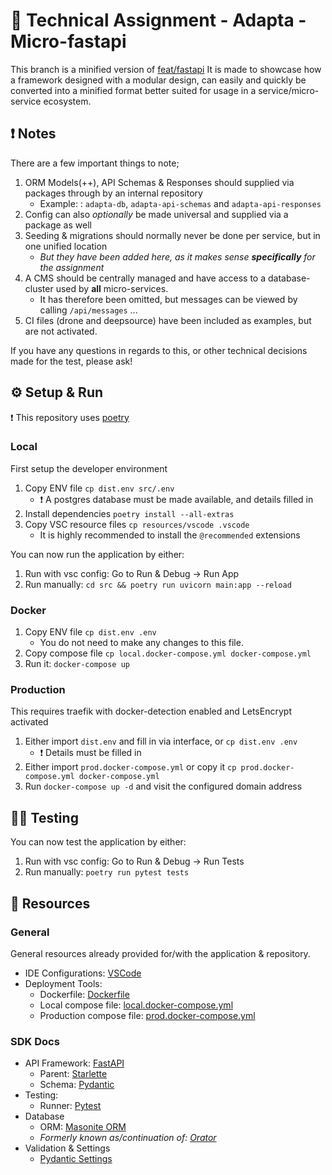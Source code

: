 # 🚀 Technical Assignment - Adapta - Micro-fastapi
This branch is a minified version of [feat/fastapi](https://github.com/str00bs/TA_Adapta/tree/feat/fastapi)
It is made to showcase how a framework designed with a modular design, can easily and quickly
be converted into a minified format better suited for usage in a service/micro-service ecosystem.

## ❗ Notes
There are a few important things to note;
1. ORM Models(++), API Schemas & Responses should supplied via packages through by an internal repository
   - Example: : `adapta-db`, `adapta-api-schemas` and `adapta-api-responses`
2. Config can also *optionally* be made universal and supplied via a package as well
3. Seeding & migrations should normally never be done per service, but in one unified location
   - *But they have been added here, as it makes sense **specifically** for the assignment*
4. A CMS should be centrally managed and have access to a database-cluster used by **all** micro-services.
   - It has therefore been omitted, but messages can be viewed by calling `/api/messages` ...
5. CI files (drone and deepsource) have been included as examples, but are not activated.

If you have any questions in regards to this, or other technical decisions made for the test, please ask!


## ⚙️ Setup & Run
❗ This repository uses [poetry](https://python-poetry.org/)

### Local
First setup the developer environment
1. Copy ENV file `cp dist.env src/.env`
   - ❗ A postgres database must be made available, and details filled in
2. Install dependencies `poetry install --all-extras`
3. Copy VSC resource files `cp resources/vscode .vscode`
   - It is highly recommended to install the `@recommended` extensions

You can now run the application by either:
1. Run with vsc config: Go to Run & Debug -> Run App
2. Run manually: `cd src && poetry run uvicorn main:app --reload`

### Docker
1. Copy ENV file `cp dist.env .env`
   - You do not need to make any changes to this file.
2. Copy compose file `cp local.docker-compose.yml docker-compose.yml`
3. Run it: `docker-compose up`

### Production
This requires traefik with docker-detection enabled and LetsEncrypt activated
1. Either import `dist.env` and fill in via interface, or `cp dist.env .env`
   - ❗ Details must be filled in
2. Either import `prod.docker-compose.yml` or copy it `cp prod.docker-compose.yml docker-compose.yml` 
3. Run `docker-compose up -d` and visit the configured domain address


## 🧑‍🔬 Testing
You can now test the application by either:
1. Run with vsc config: Go to Run & Debug -> Run Tests
2. Run manually: `poetry run pytest tests`


## 🧰 Resources
### General
General resources already provided for/with the application & repository.
- IDE Configurations: [VSCode](resources/vscode)
- Deployment Tools:
  - Dockerfile: [Dockerfile](Dockerfile)
  - Local compose file: [local.docker-compose.yml](local.docker-compose.yml)
  - Production compose file: [prod.docker-compose.yml](prod.docker-compose.yml)
### SDK Docs
- API Framework: [FastAPI](https://fastapi.tiangolo.com/)
  - Parent: [Starlette](https://www.starlette.io/)
  - Schema: [Pydantic](https://pydantic-docs.helpmanual.io/)
- Testing:
  - Runner: [Pytest](https://docs.pytest.org/en/6.2.x/)
- Database
  - ORM: [Masonite ORM](https://orm.masoniteproject.com/)
  - _Formerly known as/continuation of: [Orator](https://orator-orm.com/)_
- Validation & Settings
  - [Pydantic Settings](https://pydantic-docs.helpmanual.io/usage/settings/)
